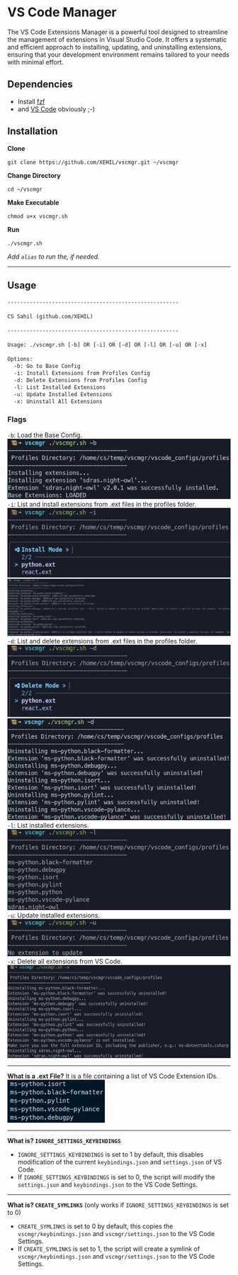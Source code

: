 # VS Code Manager
The VS Code Extensions Manager is a powerful tool designed to streamline the management of extensions in Visual Studio Code. It offers a systematic and efficient approach to installing, updating, and uninstalling extensions, ensuring that your development environment remains tailored to your needs with minimal effort.
## Dependencies
- Install [fzf](https://github.com/junegunn/fzf?tab=readme-ov-file#installation)
- and [VS Code](https://code.visualstudio.com/download) obviously ;-)

## Installation
**Clone**
```
git clone https://github.com/XEHIL/vscmgr.git ~/vscmgr
```
**Change Directory**
```
cd ~/vscmgr
```
**Make Executable**
```
chmod u+x vscmgr.sh
```
**Run**
```
./vscmgr.sh
```
*Add `alias` to run the, if needed.*

---
## Usage
```
------------------------------------------------------

CS Sahil (github.com/XEHIL)

------------------------------------------------------

Usage: ./vscmgr.sh [-b] OR [-i] OR [-d] OR [-l] OR [-u] OR [-x]

Options:
  -b: Go to Base Config
  -i: Install Extensions from Profiles Config
  -d: Delete Extensions from Profiles Config
  -l: List Installed Extensions
  -u: Update Installed Extensions
  -x: Uninstall All Extensions
```
### Flags

`-b`: Load the Base Config.
![Base Config](https://github.com/XEHIL/vscmgr/blob/main/images/base.jpg "Base Config")
`-i`: List and install extensions from .ext files in the profiles folder.
![Install Config](https://github.com/XEHIL/vscmgr/blob/main/images/install.jpg "Install Config")
![Installed](https://github.com/XEHIL/vscmgr/blob/main/images/installed.jpg "Installed")
`-d`: List and delete extensions from .ext files in the profiles folder.
![Delete Config](https://github.com/XEHIL/vscmgr/blob/main/images/delete.jpg "Delete Config")
![Deleted](https://github.com/XEHIL/vscmgr/blob/main/images/deleted.jpg "Deleted")
`-l`: List installed extensions.
![List Config](https://github.com/XEHIL/vscmgr/blob/main/images/list.jpg "List Config")
`-u`: Update installed extensions.
![Update](https://github.com/XEHIL/vscmgr/blob/main/images/update.jpg "Update Config")
`-x`: Delete all extensions from VS Code.
![Delete All](https://github.com/XEHIL/vscmgr/blob/main/images/delete_all.jpg "Delete All")

----
**What is a .ext File?**
It is a file containing a list of VS Code Extension IDs.
![Python .ext File](https://github.com/XEHIL/vscmgr/blob/main/images/extfile.jpg "Python .ext File")

---
**What is? `IGNORE_SETTINGS_KEYBINDINGS`**
- `IGNORE_SETTINGS_KEYBINDINGS` is set to 1 by default, this disables modification of the current `keybindings.json` and `settings.json` of VS Code.
- If `IGNORE_SETTINGS_KEYBINDINGS` is set to 0, the script will modify the  `settings.json` and `keybindings.json` to the VS Code Settings.

---
**What is? `CREATE_SYMLINKS`** (only works if `IGNORE_SETTINGS_KEYBINDINGS` is set to 0)
- `CREATE_SYMLINKS` is set to 0 by default, this copies the `vscmgr/keybindings.json` and `vscmgr/settings.json` to the VS Code Settings.
- If `CREATE_SYMLINKS` is set to 1, the script will create a symlink of `vscmgr/keybindings.json` and `vscmgr/settings.json` to the VS Code Settings.

